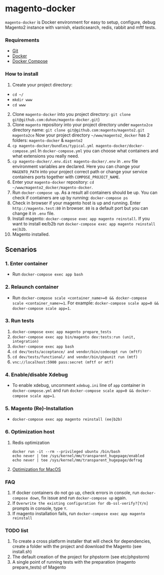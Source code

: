 # magento-docker

`magento-docker` is Docker environment for easy to setup, configure, debug Magento2 instance with varnish, elasticsearch, redis, rabbit and mftf tests.

### Requirements

* [Git](https://git-scm.com/book/en/v2/Getting-Started-Installing-Git)
* [Docker](https://docs.docker.com/)
* [Docker Compose](https://docs.docker.com/compose/install/)

### How to install
1. Create your project directory:
* `cd ~/`
* `mkdir www`
* `cd www`
2. Clone `magento-docker` into you project directory: `git clone git@github.com:duhon/magento-docker.git`)
3. Clone `magento` repository into your project directory under `magento2ce` directory name: `git clone git@github.com:magento/magento2.git magento2ce`
Now your project directory `~/www/magento2_docker` has 2 folders: `magento-docker` & `magento2`
4. `cp magento-docker/bundles/typical.yml magento-docker/docker-compose.yml`
In `docker-compose.yml` you can choose what containers and what extensions you really need.
5. `cp magento-docker/.env.dist magento-docker/.env`
in `.env` file environment variables are declared. Here you can change your `MAGENTO_PATH` into your project correct path or change your service containers ports together with `COMPOSE_PROJECT_NAME`.
6. Enter your `magento-docker` repository: `cd ~/www/magento2_docker/magento-docker`.
7. Run `docker-compose up`. As a result all containers should be up. You can check if containers are up by running: `docker-compose ps`
8.  Check in browser if your magento host is up and running. Enter `http://magento.test:80` in browser. `80` is a default port but you can change it in `.env` file.
9. Install magento: `docker-compose exec app magento reinstall`. If you want to install ee/b2b run `docker-compose exec app magento reinstall ee|b2b`.
10. Magento installed.

## Scenarios

### 1. Enter container
* Run `docker-compose exec app bash`

### 2. Relaunch container
* Run `docker-compose scale <container_name>=0 && docker-compose scale <container_name>=1`. For example: `docker-compose scale app=0 && docker-compose scale app=1`.

### 3. Run tests

1. `docker-compose exec app magento prepare_tests`
2. `docker-compose exec app bin/magento dev:tests:run (unit, integration)`
3. `docker-compose exec app bash`
4. `cd dev/tests/acceptance/ and vendor/bin/codecept run (mftf)`
5. `cd dev/tests/functional/ and vendor/bin/phpunit run (mtf)`
6. `vnc://localhost:5900 pass:secret (mftf or mtf)`

### 4. Enable/disable Xdebug

* To enable xdebug, uncomment `xdebug.ini` line of `app` container in `docker-compose.yml` and run `docker-compose scale app=0 && docker-compose scale app=1`.

### 5. Magento (Re)-Installation

* `docker-compose exec app magento reinstall (ee|b2b)`

### 6. Optimization host

1. Redis optimization 
    ```
    docker run -it --rm --privileged ubuntu /bin/bash
    echo never | tee /sys/kernel/mm/transparent_hugepage/enabled
    echo never | tee /sys/kernel/mm/transparent_hugepage/defrag
    ```
2. [Optimization for MacOS](https://gist.github.com/tombigel/d503800a282fcadbee14b537735d202c)

### FAQ
1. If docker containers do not go up, check errors in console, run `docker-compose down`, fix issue and run `docker-compose up` again.
2. If `Overwrite the existing configuration for db-ssl-verify?[Y/n]` prompts in console, type `Y`.
3. If magento installation fails, run `docker-compose exec app magento reinstall`

### TODO list

1. To create a cross platform installer that will check for dependencies, create a folder with the project and 
download the Magento (see install.sh)
2. The default creation of the project for phpstorm (see etc/phpstorm)
3. A single point of running tests with the preparation (magento prepare_tests) of Magento